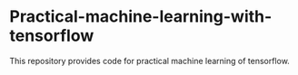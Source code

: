 # Practical-machine-learning-with-tensorflow
This repository provides code for practical machine learning of tensorflow.
